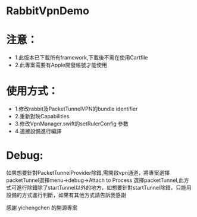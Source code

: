 # RabbitVpnDemo

# 注意：
- 1.此版本已下載所有framework,下載後不需在使用Cartfile
- 2.此專案需要有Apple開發帳號才能使用

# 使用方式：
- 1.修改rabbit及PacketTunnelVPN的bundle identifier
- 2.重新對映Capabilities
- 3.修改VpnManager.swift的setRulerConfig 參數
- 4.連接設備進行編譯


# Debug:
如果想要針對PacketTunnelProvider除錯,需開啟vpn通道，將專案選擇packetTunnel選擇menu->debug->Attach to Process 選擇packetTunnel,此方式可進行除錯除了startTunnel以外的地方，如想要針對startTunnel除錯，只能用設備的方式進行判斷，如果有其他方式請告訴我感謝


感謝 yichengchen 的開源專案
